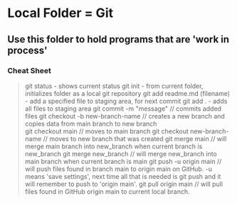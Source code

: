 # Local Folder = Git
## Use this folder to hold programs that are 'work in process'

### Cheat Sheet
> git status - shows current status
> git init - from current folder, initializes folder as a local git repository
> git add readme.md (filename) - add a specified file to staging area, for next commit
> git add . - adds all files to staging area
git commit -m "message" // commits added files
git checkout -b new-branch-name // creates a new branch and copies data from main branch to new branch  
git checkout main // moves to main branch
git checkout new-branch-name // moves to new branch that was created
git merge main // will merge main branch into new_branch when current branch is new_branch
git merge new_branch // will merge new_branch into main branch when current branch is main
git push -u origin main // will push files found in branch main to origin main on GitHub. -u means 'save settings', next time all that is needed is git push and it will remember to push to 'origin main'.
git pull origin main // will pull files found in GitHub origin main to current local branch.